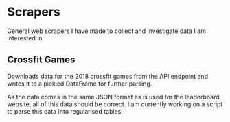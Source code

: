 # Scrapers

General web scrapers I have made to collect and investigate data I am interested in

## Crossfit Games
Downloads data for the 2018 crossfit games from the API endpoint and writes it to a pickled DataFrame for further parsing.

As the data comes in the same JSON format as is used for the leaderboard website, all of this data should be correct. I am currently working on a script to parse this data into regularised tables.
